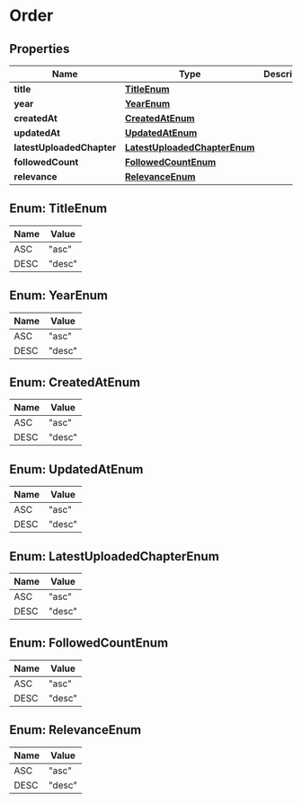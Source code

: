

# Order

## Properties

Name | Type | Description | Notes
------------ | ------------- | ------------- | -------------
**title** | [**TitleEnum**](#TitleEnum) |  |  [optional]
**year** | [**YearEnum**](#YearEnum) |  |  [optional]
**createdAt** | [**CreatedAtEnum**](#CreatedAtEnum) |  |  [optional]
**updatedAt** | [**UpdatedAtEnum**](#UpdatedAtEnum) |  |  [optional]
**latestUploadedChapter** | [**LatestUploadedChapterEnum**](#LatestUploadedChapterEnum) |  |  [optional]
**followedCount** | [**FollowedCountEnum**](#FollowedCountEnum) |  |  [optional]
**relevance** | [**RelevanceEnum**](#RelevanceEnum) |  |  [optional]



## Enum: TitleEnum

Name | Value
---- | -----
ASC | &quot;asc&quot;
DESC | &quot;desc&quot;



## Enum: YearEnum

Name | Value
---- | -----
ASC | &quot;asc&quot;
DESC | &quot;desc&quot;



## Enum: CreatedAtEnum

Name | Value
---- | -----
ASC | &quot;asc&quot;
DESC | &quot;desc&quot;



## Enum: UpdatedAtEnum

Name | Value
---- | -----
ASC | &quot;asc&quot;
DESC | &quot;desc&quot;



## Enum: LatestUploadedChapterEnum

Name | Value
---- | -----
ASC | &quot;asc&quot;
DESC | &quot;desc&quot;



## Enum: FollowedCountEnum

Name | Value
---- | -----
ASC | &quot;asc&quot;
DESC | &quot;desc&quot;



## Enum: RelevanceEnum

Name | Value
---- | -----
ASC | &quot;asc&quot;
DESC | &quot;desc&quot;



